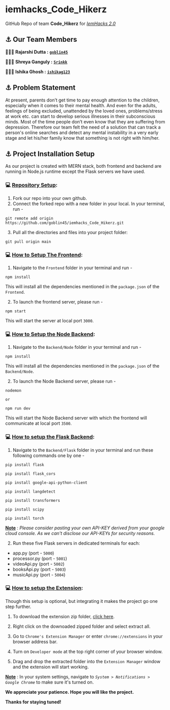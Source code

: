 # iemhacks_Code_Hikerz
GitHub Repo of team **Code_Hikerz** for <u>*IemHacks 2.0*</u>

## ⚓ Our Team Members
👨🏻‍💻 **Rajarshi Dutta :** <u>[**`goblin45`**](https://github.com/goblin45)</u>

👩🏻‍💻 **Shreya Ganguly :** <u>[**`Srinkk`**](https://github.com/Srinkk)</u>

👩🏻‍💻 **Ishika Ghosh :** <u>[**`ishikag123`**](https://github.com/ishikag123)</u>

## ⚓ Problem Statement
At present, parents don’t get time to pay enough attention to the children, especially when it comes to their mental health. And even for the adults, feelings of being excluded, unattended by the loved ones, problems/stress at work etc. can start to develop serious illnesses in their subconscious minds. 
Most of the time people don’t even know that they are suffering from depression. 
Therefore our team felt the need of a solution that can track a person's online searches and detect any mental instability in a very early stage and let his/her family know that something is not right with him/her.

## ⚓ Project Installation Setup
As our project is created with MERN stack, both frontend and backend are running in Node.js runtime except the Flask servers we have used.

### 💻 <u>Repository Setup</u>:

1. Fork our repo into your own github.
2. Connect the forked repo with a new folder in your local. In your terminal, run - 
```
git remote add origin https://github.com/goblin45/iemhacks_Code_Hikerz.git
```
3. Pull all the directories and files into your project folder: 

```
git pull origin main
```

### 💻 <u>How to Setup The Frontend</u>:

1. Navigate to the `Frontend` folder in your terminal and run -

```
npm install
```

This will install all the dependencies mentioned in the `package.json` of the `Frontend`.

2. To launch the frontend server, please run - 

```
npm start
```

This will start the server at local port `3000`.

### 💻 <u>How to Setup the Node Backend</u>:

1. Navigate to the `Backend/Node` folder in your terminal and run - 

```
npm install
```

This will install all the dependencies mentioned in the `package.json` of the `Backend/Node`.

2. To launch the Node Backend server, please run - 

```
nodemon 
```

`or`

```
npm run dev
```

This will start the Node Backend server with which the frontend will communicate at local port `3500`.

### 💻 <u>How to setup the Flask Backend</u>:

1. Navigate to the `Backend/Flask` folder in your terminal and run these following commands one by one -

```
pip install flask
```

```
pip install flask_cors
```

```
pip install google-api-python-client
```

```
pip install langdetect
```

```
pip install transformers
```

```
pip install scipy
```

```
pip install torch
```

<u>**Note**</u> : *Please consider pasting your own API-KEY derived from your google cloud console. As we can't disclose our API-KEYs for security reasons.*

2. Run these five Flask servers in dedicated terminals for each:

- app.py (port - `5000`)
- processor.py (port - `5001`)
- videoApi.py (port - `5002`)
- booksApi.py (port - `5003`)
- musicApi.py (port - `5004`)

### 💻 <u>How to setup the Extension</u>:

Though this setup is optional, but integrating it makes the project go one step further.

1. To download the extension zip folder, <u>[click here](https://github.com/goblin45/Mental_App_Dev_Static/releases/download/v1.0.0/Extension.zip)</u>.

2. Right click on the downoaded zipped folder and select extract all. 

3. Go to `Chrome's Extension Manager` or enter `chrome://extensions` in your browser address bar.

5. Turn on `Developer mode` at the top right corner of your browser window.

6. Drag and drop the extracted folder into the `Extension Manager` window and the extension will start working.

**<u>Note</u>** : In your system settings, navigate to *`System > Notifications > Google Chrome`* to make sure it's turned on.

**We appreciate your patience. Hope you will like the project.**

**Thanks for staying tuned!**

#
